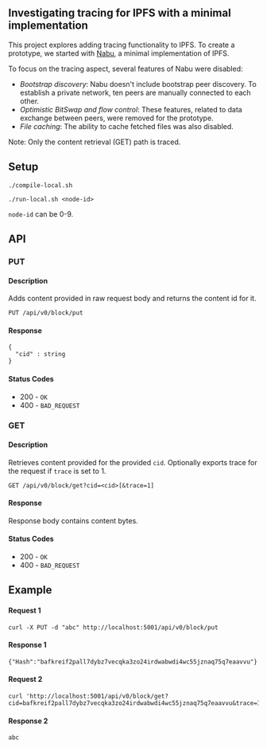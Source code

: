 
## Investigating tracing for IPFS with a minimal implementation

This project explores adding tracing functionality to IPFS. To create a prototype, we started with [Nabu](https://github.com/Peergos/nabu), a minimal implementation of IPFS.

To focus on the tracing aspect, several features of Nabu were disabled:

- *Bootstrap discovery*: Nabu doesn't include bootstrap peer discovery. To establish a private network, ten peers are manually connected to each other.
- *Optimistic BitSwap and flow control*: These features, related to data exchange between peers, were removed for the prototype.
- *File caching*: The ability to cache fetched files was also disabled.

Note: Only the content retrieval (GET) path is traced.

## Setup

```
./compile-local.sh
```
```
./run-local.sh <node-id>
```

`node-id` can be 0-9.

## API

### PUT

#### Description

Adds content provided in raw request body and returns the content id for it.

```
PUT /api/v0/block/put
```

#### Response

```
{
  "cid" : string
}
```

#### Status Codes

- 200 - `OK`
- 400 - `BAD_REQUEST`

### GET

#### Description

Retrieves content provided for the provided `cid`. Optionally exports trace for the request if `trace` is set to 1.

```
GET /api/v0/block/get?cid=<cid>[&trace=1]
```

#### Response

Response body contains content bytes.

#### Status Codes

- 200 - `OK`
- 400 - `BAD_REQUEST`


## Example

#### Request 1

```
curl -X PUT -d "abc" http://localhost:5001/api/v0/block/put
```

#### Response 1

```
{"Hash":"bafkreif2pall7dybz7vecqka3zo24irdwabwdi4wc55jznaq75q7eaavvu"}
```

#### Request 2

```
curl 'http://localhost:5001/api/v0/block/get?cid=bafkreif2pall7dybz7vecqka3zo24irdwabwdi4wc55jznaq75q7eaavvu&trace=1'
```

#### Response 2

```
abc
```